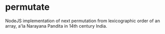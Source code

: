 permutate
=========

NodeJS implementation of next permutation from lexicographic order of an array, a'la Narayana Pandita in 14th century India. 
